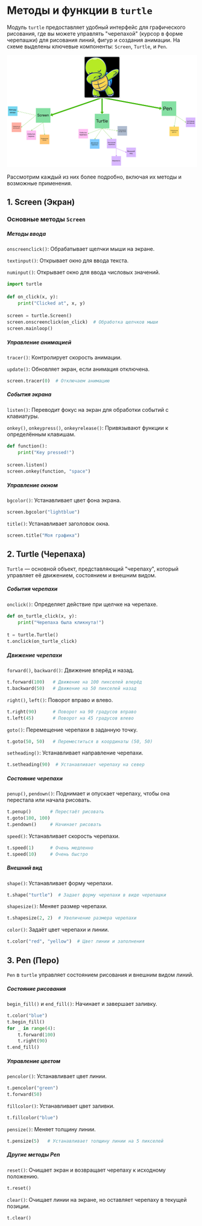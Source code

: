 # Методы и функции в `turtle`

Модуль `turtle` предоставляет удобный интерфейс для графического рисования, где вы можете управлять "черепахой" (курсор в форме черепашки) для рисования линий, фигур и создания анимации. На схеме выделены ключевые компоненты: `Screen`, `Turtle`, и `Pen`. 

<div>
    <img src="images/turtle.png">
</div>

Рассмотрим каждый из них более подробно, включая их методы и возможные применения.

## 1. Screen (Экран)

### Основные методы `Screen`

##### Методы ввода

`onscreenclick()`: Обрабатывает щелчки мыши на экране.

`textinput()`: Открывает окно для ввода текста.

`numinput()`: Открывает окно для ввода числовых значений.

```python
import turtle

def on_click(x, y):
    print("Clicked at", x, y)

screen = turtle.Screen()
screen.onscreenclick(on_click)  # Обработка щелчков мыши
screen.mainloop()
```

##### Управление анимацией

`tracer()`: Контролирует скорость анимации.

`update()`: Обновляет экран, если анимация отключена.

```python
screen.tracer(0)  # Отключаем анимацию
```

##### События экрана

`listen()`: Переводит фокус на экран для обработки событий с клавиатуры.

`onkey()`, `onkeypress()`, `onkeyrelease()`: Привязывают функции к определённым клавишам.

```python
def function():
    print("Key pressed!")

screen.listen()
screen.onkey(function, "space")
```

##### Управление окном

`bgcolor()`: Устанавливает цвет фона экрана.

```python
screen.bgcolor("lightblue")
```

`title()`: Устанавливает заголовок окна.

```python
screen.title("Моя графика")
```

## 2. Turtle (Черепаха)

`Turtle` — основной объект, представляющий "черепаху", который управляет её движением, состоянием и внешним видом.

##### События черепахи

`onclick()`: Определяет действие при щелчке на черепахе.

```python
def on_turtle_click(x, y):
    print("Черепаха была кликнута!")

t = turtle.Turtle()
t.onclick(on_turtle_click)
```

##### Движение черепахи

`forward()`, `backward()`: Движение вперёд и назад.

```python
t.forward(100)   # Движение на 100 пикселей вперёд
t.backward(50)   # Движение на 50 пикселей назад
```

`right()`, `left()`: Поворот вправо и влево.

```python
t.right(90)      # Поворот на 90 градусов вправо
t.left(45)       # Поворот на 45 градусов влево
```

`goto()`: Перемещение черепахи в заданную точку.

```python
t.goto(50, 50)   # Переместиться в координаты (50, 50)
```

`setheading()`: Устанавливает направление черепахи.

```python
t.setheading(90)  # Устанавливает черепаху на север
```

##### Состояние черепахи

`penup()`, `pendown()`: Поднимает и опускает черепаху, чтобы она перестала или начала рисовать.

```python
t.penup()       # Перестаёт рисовать
t.goto(100, 100)
t.pendown()     # Начинает рисовать
```

`speed()`: Устанавливает скорость черепахи.

```python
t.speed(1)      # Очень медленно
t.speed(10)     # Очень быстро
```

##### Внешний вид

`shape()`: Устанавливает форму черепахи.

```python
t.shape("turtle")  # Задает форму черепахи в виде черепашки
```

`shapesize()`: Меняет размер черепахи.

```python
t.shapesize(2, 2)  # Увеличение размера черепахи
```

`color()`: Задаёт цвет черепахи и линии.

```python
t.color("red", "yellow")  # Цвет линии и заполнения
```

## 3. Pen (Перо)

`Pen` в `turtle` управляет состоянием рисования и внешним видом линий.

##### Состояние рисования

`begin_fill()` и `end_fill()`: Начинает и завершает заливку.

```python
t.color("blue")
t.begin_fill()
for _ in range(4):
    t.forward(100)
    t.right(90)
t.end_fill()
```

##### Управление цветом

`pencolor()`: Устанавливает цвет линии.

```python
t.pencolor("green")
t.forward(50)
```

`fillcolor()`: Устанавливает цвет заливки.

```python
t.fillcolor("blue")
```

`pensize()`: Меняет толщину линии.

```python
t.pensize(5)   # Устанавливает толщину линии на 5 пикселей
```

##### Другие методы Pen

`reset()`: Очищает экран и возвращает черепаху к исходному положению.

```python
t.reset()
```

`clear()`: Очищает линии на экране, но оставляет черепаху в текущей позиции.

```python
t.clear()
```


